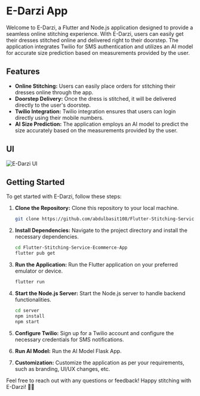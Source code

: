 # E-Darzi App

Welcome to E-Darzi, a Flutter and Node.js application designed to provide a seamless online stitching experience. With E-Darzi, users can easily get their dresses stitched online and delivered right to their doorstep. The application integrates Twilio for SMS authentication and utilizes an AI model for accurate size prediction based on measurements provided by the user.

## Features

- **Online Stitching:** Users can easily place orders for stitching their dresses online through the app.
- **Doorstep Delivery:** Once the dress is stitched, it will be delivered directly to the user's doorstep.
- **Twilio Integration:** Twilio integration ensures that users can login directly using their mobile numbers.
- **AI Size Prediction:** The application employs an AI model to predict the size accurately based on the measurements provided by the user.

## UI

![E-Darzi UI](https://github.com/abdulbasit108/Flutter-Stitching-Service-Ecommerce-App/assets/114858389/0c35786e-a1fa-4c75-b046-cf44a99abec1)


## Getting Started

To get started with E-Darzi, follow these steps:

1. **Clone the Repository:** Clone this repository to your local machine.
   ```bash
   git clone https://github.com/abdulbasit108/Flutter-Stitching-Service-Ecommerce-App.git
   ```

2. **Install Dependencies:** Navigate to the project directory and install the necessary dependencies.
   ```bash
   cd Flutter-Stitching-Service-Ecommerce-App
   flutter pub get
   ```

3. **Run the Application:** Run the Flutter application on your preferred emulator or device.
   ```bash
   flutter run
   ```

4. **Start the Node.js Server:** Start the Node.js server to handle backend functionalities.
   ```bash
   cd server
   npm install
   npm start
   ```

5. **Configure Twilio:** Sign up for a Twilio account and configure the necessary credentials for SMS notifications.

6. **Run AI Model:** Run the AI Model Flask App.

7. **Customization:** Customize the application as per your requirements, such as branding, UI/UX changes, etc.
  
Feel free to reach out with any questions or feedback! Happy stitching with E-Darzi! 🧵👗
